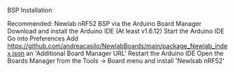 BSP Installation


Recommended: Newlab nRF52 BSP via the Arduino Board Manager
Download and install the Arduino IDE (At least v1.6.12)
Start the Arduino IDE
Go into Preferences
Add https://github.com/andreacasilo/NewlabBoards/main/package_Newlab_index.json an 'Additional Board Manager URL'
Restart the Arduino IDE
Open the Boards Manager from the Tools -> Board menu and install 'Newlsab nRF52'
